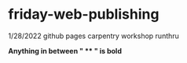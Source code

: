 # friday-web-publishing
1/28/2022 github pages carpentry workshop runthru


**Anything in between " ** " is bold**  
